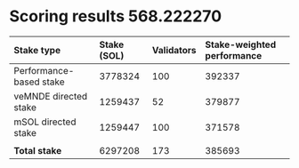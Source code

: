 # Scoring results 568.222270

| Stake type              | Stake (SOL) | Validators | Stake-weighted performance |
|:------------------------|:------------|:-----------|:---------------------------|
| Performance-based stake | 3778324     | 100        | 392337                     |
| veMNDE directed stake   | 1259437     | 52         | 379877                     |
| mSOL directed stake     | 1259447     | 100        | 371578                     |
|                         |             |            |                            |
| **Total stake**         | 6297208     | 173        | 385693                     |
